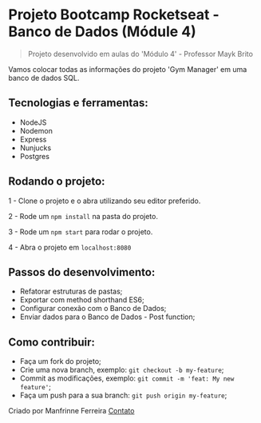 # Projeto Bootcamp Rocketseat - Banco de Dados (Módule 4)

> Projeto desenvolvido em aulas do 'Módulo 4' - Professor Mayk Brito

Vamos colocar todas as informações do projeto 'Gym Manager' em uma banco de dados SQL.


 ## Tecnologias e ferramentas:

 <ul>
  <li>NodeJS</li>
  <li>Nodemon</li>
  <li>Express</li>
  <li>Nunjucks</li>
  <li>Postgres</li>
 </ul>

## Rodando o projeto:

1 - Clone o projeto e o abra utilizando seu editor preferido.

2 - Rode um `npm install` na pasta do projeto.

3 - Rode um `npm start` para rodar o projeto.

4 - Abra o projeto em `localhost:8080`

## Passos do desenvolvimento:

- Refatorar estruturas de pastas;
- Exportar com method shorthand ES6;
- Configurar conexão com o Banco de Dados;
- Enviar dados para o Banco de Dados - Post function;

## Como contribuir:

-  Faça um fork do projeto;
-  Crie uma nova branch, exemplo: `git checkout -b my-feature`;
-  Commit as modificações, exemplo: `git commit -m 'feat: My new feature'`;
-  Faça um push para a sua branch: `git push origin my-feature`;



Criado por Manfrinne Ferreira [Contato](https://www.linkedin.com/in/manfrinne-ferreira-6033121a7/)
